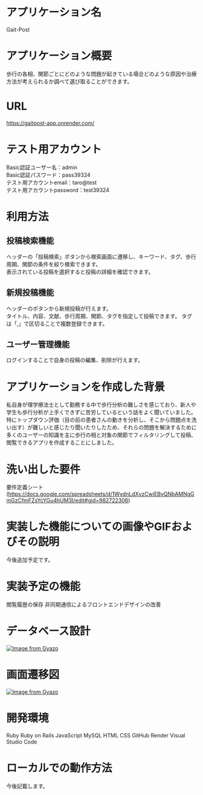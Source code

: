 # アプリケーション名

  Gait-Post

# アプリケーション概要

  歩行の各相、関節ごとにどのような問題が起きている場合どのような原因や治療方法が考えられるか調べて選び取ることができます。

# URL

  https://gaitpost-app.onrender.com/

# テスト用アカウント

  Basic認証ユーザー名：admin  
  Basic認証パスワード：pass39324  
  テスト用アカウントemail：taro@test  
  テスト用アカウントpassword：test39324  

# 利用方法

  ## 投稿検索機能

  ヘッダーの「投稿検索」ボタンから検索画面に遷移し、キーワード、タグ、歩行周期、関節の条件を絞り検索できます。  
  表示されている投稿を選択すると投稿の詳細を確認できます。  

  ## 新規投稿機能

  ヘッダーのボタンから新規投稿が行えます。  
  タイトル、内容、文献、歩行周期、関節、タグを指定して投稿できます。
  タグは「,」で区切ることで複数登録できます。

  ## ユーザー管理機能

  ログインすることで自身の投稿の編集、削除が行えます。

# アプリケーションを作成した背景

  私自身が理学療法士として勤務する中で歩行分析の難しさを感じており、新人や学生も歩行分析が上手くできずに苦労しているという話をよく聞いていました。特にトップダウン評価（目の前の患者さんの動きを分析し、そこから問題点を洗い出す）が難しいと感じたり聞いたりしたため、それらの問題を解決するために多くのユーザーの知識を主に歩行の相と対象の関節でフィルタリングして投稿、閲覧できるアプリを作成することにしました。

# 洗い出した要件

  要件定義シート(https://docs.google.com/spreadsheets/d/1WydnLdXvzCwiEBvQNbAMNgGmGzCfmFZsYcYGu4hUM3I/edit#gid=982722306)

# 実装した機能についての画像やGIFおよびその説明

  今後追加予定です。

# 実装予定の機能

  閲覧履歴の保存
  非同期通信によるフロントエンドデザインの改善  

# データベース設計

  [![Image from Gyazo](https://i.gyazo.com/8ec85e251cea46f96a2cfd0437340ca0.png)](https://gyazo.com/8ec85e251cea46f96a2cfd0437340ca0)

# 画面遷移図

  [![Image from Gyazo](https://i.gyazo.com/b8c24d733f45836fa269e44dde6ae112.png)](https://gyazo.com/b8c24d733f45836fa269e44dde6ae112)
  
# 開発環境

  Ruby
  Ruby on Rails
  JavaScript
  MySQL
  HTML
  CSS
  GitHub 
  Render
  Visual Studio Code 

# ローカルでの動作方法

  今後記載します。